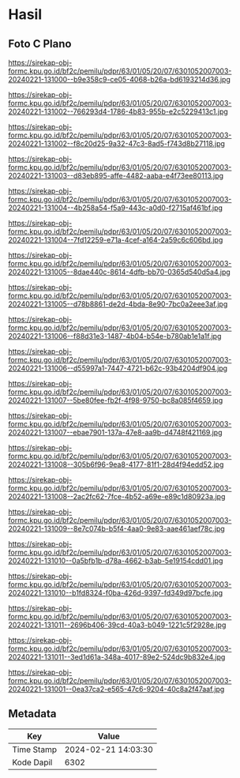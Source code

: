 # Hasil

## Foto C Plano

https://sirekap-obj-formc.kpu.go.id/bf2c/pemilu/pdpr/63/01/05/20/07/6301052007003-20240221-131000--b9e358c9-ce05-4068-b26a-bd6193214d36.jpg

https://sirekap-obj-formc.kpu.go.id/bf2c/pemilu/pdpr/63/01/05/20/07/6301052007003-20240221-131002--766293d4-1786-4b83-955b-e2c5229413c1.jpg

https://sirekap-obj-formc.kpu.go.id/bf2c/pemilu/pdpr/63/01/05/20/07/6301052007003-20240221-131002--f8c20d25-9a32-47c3-8ad5-f743d8b27118.jpg

https://sirekap-obj-formc.kpu.go.id/bf2c/pemilu/pdpr/63/01/05/20/07/6301052007003-20240221-131003--d83eb895-affe-4482-aaba-e4f73ee80113.jpg

https://sirekap-obj-formc.kpu.go.id/bf2c/pemilu/pdpr/63/01/05/20/07/6301052007003-20240221-131004--4b258a54-f5a9-443c-a0d0-f2715af461bf.jpg

https://sirekap-obj-formc.kpu.go.id/bf2c/pemilu/pdpr/63/01/05/20/07/6301052007003-20240221-131004--7fd12259-e71a-4cef-a164-2a59c6c606bd.jpg

https://sirekap-obj-formc.kpu.go.id/bf2c/pemilu/pdpr/63/01/05/20/07/6301052007003-20240221-131005--8dae440c-8614-4dfb-bb70-0365d540d5a4.jpg

https://sirekap-obj-formc.kpu.go.id/bf2c/pemilu/pdpr/63/01/05/20/07/6301052007003-20240221-131005--d78b8861-de2d-4bda-8e90-7bc0a2eee3af.jpg

https://sirekap-obj-formc.kpu.go.id/bf2c/pemilu/pdpr/63/01/05/20/07/6301052007003-20240221-131006--f88d31e3-1487-4b04-b54e-b780ab1e1a1f.jpg

https://sirekap-obj-formc.kpu.go.id/bf2c/pemilu/pdpr/63/01/05/20/07/6301052007003-20240221-131006--d55997a1-7447-4721-b62c-93b4204df904.jpg

https://sirekap-obj-formc.kpu.go.id/bf2c/pemilu/pdpr/63/01/05/20/07/6301052007003-20240221-131007--5be80fee-fb2f-4f98-9750-bc8a085f4659.jpg

https://sirekap-obj-formc.kpu.go.id/bf2c/pemilu/pdpr/63/01/05/20/07/6301052007003-20240221-131007--ebae7901-137a-47e8-aa9b-d4748f421169.jpg

https://sirekap-obj-formc.kpu.go.id/bf2c/pemilu/pdpr/63/01/05/20/07/6301052007003-20240221-131008--305b6f96-9ea8-4177-81f1-28d4f94edd52.jpg

https://sirekap-obj-formc.kpu.go.id/bf2c/pemilu/pdpr/63/01/05/20/07/6301052007003-20240221-131008--2ac2fc62-7fce-4b52-a69e-e89c1d80923a.jpg

https://sirekap-obj-formc.kpu.go.id/bf2c/pemilu/pdpr/63/01/05/20/07/6301052007003-20240221-131009--8e7c074b-b5f4-4aa0-9e83-aae461aef78c.jpg

https://sirekap-obj-formc.kpu.go.id/bf2c/pemilu/pdpr/63/01/05/20/07/6301052007003-20240221-131010--0a5bfb1b-d78a-4662-b3ab-5e19154cdd01.jpg

https://sirekap-obj-formc.kpu.go.id/bf2c/pemilu/pdpr/63/01/05/20/07/6301052007003-20240221-131010--b1fd8324-f0ba-426d-9397-fd349d97bcfe.jpg

https://sirekap-obj-formc.kpu.go.id/bf2c/pemilu/pdpr/63/01/05/20/07/6301052007003-20240221-131011--2696b406-39cd-40a3-b049-1221c5f2928e.jpg

https://sirekap-obj-formc.kpu.go.id/bf2c/pemilu/pdpr/63/01/05/20/07/6301052007003-20240221-131011--3ed1d61a-348a-4017-89e2-524dc9b832e4.jpg

https://sirekap-obj-formc.kpu.go.id/bf2c/pemilu/pdpr/63/01/05/20/07/6301052007003-20240221-131001--0ea37ca2-e565-47c6-9204-40c8a2f47aaf.jpg


## Metadata

| Key        | Value               |
| ---------- | ------------------- |
| Time Stamp | 2024-02-21 14:03:30 |
| Kode Dapil | 6302                |



